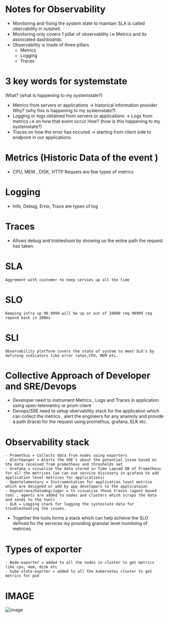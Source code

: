 # Notes for Observability

- Monitoring and fixing the system state to maintain SLA is called obervability in nutshell.
- Monitoring only covers 1 pillar of observability i.e Metrics and its associated dashboards.
- Observability is made of three pillars
  - Metrics
  - Logging
  - Traces

# 3 key words for systemstate
What? (what is happening to my systemstate?)
- Metrics from servers or applications -> historical information provider
Why? (why this is happening to my systemstate?)
- Logging or logs obtained from servers or applications -> Logs from metrics i.e on how that event occur
How? (how is this happening to my systemstate?)
- Traces on how the error has occured -> starting from client side to endpoint in our applications.


# Metrics (Historic Data of the event )
- CPU, MEM , DISK, HTTP Requets are few types of metrics

# Logging
- Info, Debug, Error, Trace are types of log

# Traces
- Allows debug and trobleshoot by showing us the entire path the request has taken.

# SLA
    Aggrement with customer to keep servies up all the time
# SLO
    Keeping infra up 99.9999 will be up or out of 10000 req 99999 req repond back in 200ms
# SLI
    Observability platform covers the state of system to meet SLO's by defining indicators like error rates,CPU, MEM etc.

# Collective Approach of Developer and SRE/Devops
- Developer need to instrument Metrics , Logs and Traces in application using open-telementry or prom-client
- Devops/SRE need to setup obervability stack for the application which can collect the metrics , alert the engineers for any anamoly and provide a path (trace) for the request using promethus, grafana, ELK etc.

# Observability stack
    - Promethus = Collects data from nodes using exporters
    - Alertmanger = Alerts the SRE's about the potential issue based on hte data received from prometheus and thresholds set
    - Grafana = visualize the data stored in Time Lapsed DB of Prometheus for all the metrices (we can use service discovery in grafana to add application level metrices for applications)
    - Opentelementary = Instrumentation for application level metrice which are designed or add by app developers to the applicataion
    - Daynatrace/Datadog/Jager = To visualise these traces (agent based tool , agents are added to nodes and clusters which scraps the data and sends to the tool)
    - ELK = Logging stack for logging the systestate data for troubleshooting the issues.
- Together the tools forms a stack which can help acheive the SLO defined for the services my providing granular level monitoing of metrices.

# Types of exporter 
    - Node-exporter = added to all the nodes in cluster to get metrics like cpu, mem, disk etc
    - kube-state-exprter = added to all the kubernetes cluster to get metrics for pod

# IMAGE
![image](https://github.com/user-attachments/assets/2359f506-25cc-4281-8cf0-a0e087d97614)


